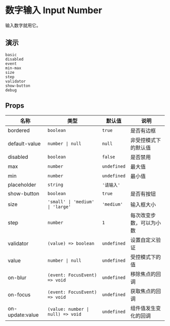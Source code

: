# 数字输入 Input Number

输入数字就用它。

## 演示

```demo
basic
disabled
event
min-max
size
step
validator
show-button
debug
```

## Props

| 名称 | 类型 | 默认值 | 说明 |
| --- | --- | --- | --- |
| bordered | `boolean` | `true` | 是否有边框 |
| default-value | `number \| null` | `null` | 非受控模式下的默认值 |
| disabled | `boolean` | `false` | 是否禁用 |
| max | `number` | `undefined` | 最大值 |
| min | `number` | `undefined` | 最小值 |
| placeholder | `string` | `'请输入'` |  |
| show-button | `boolean` | `true` | 是否有按钮 |
| size | `'small' \| 'medium' \| 'large'` | `'medium'` | 输入框大小 |
| step | `number` | `1` | 每次改变步数，可以为小数 |
| validator | `(value) => boolean` | `undefined` | 设置自定义验证 |
| value | `number \| null` | `undefined` | 受控模式下的值 |
| on-blur | `(event: FocusEvent) => void` | `undefined` | 移除焦点的回调 |
| on-focus | `(event: FocusEvent) => void` | `undefined` | 获取焦点的回调 |
| on-update:value | `(value: number \| null) => void` | `undefined` | 组件值发生变化的回调 |
